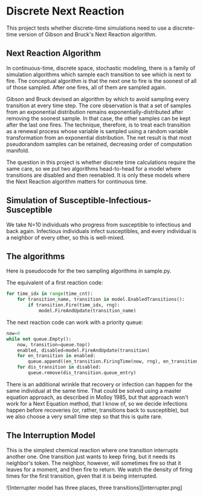 # Discrete Next Reaction

This project tests whether discrete-time simulations need to
use a discrete-time version of Gibson and Bruck's Next Reaction algorithm.

## Next Reaction Algorithm

In continuous-time, discrete space, stochastic modeling, there
is a family of simulation algorithms which sample each transition
to see which is next to fire. The conceptual algorithm is that the next one
to fire is the soonest of all of those sampled. After one fires, all
of them are sampled again.

Gibson and Bruck devised an algorithm by which to avoid sampling every
transition at every time step. The core observation is that a
set of samples from an exponential distribution remains exponentially-distributed
after removing the soonest sample. In that case, the other samples
can be kept after the last one fires. The technique, therefore,
is to treat each transition as a renewal process whose variable is sampled
using a random variable transformation from an exponential distribution.
The net result is that most pseudorandom samples can be retained,
decreasing order of computation manifold.

The question in this project is whether discrete time calculations
require the same care, so we put two algorithms head-to-head 
for a model where transitions are disabled and then reenabled.
It is only these models where the Next Reaction algorithm matters
for continuous time.

## Simulation of Susceptible-Infectious-Susceptible

We take N=10 individuals who progress from susceptible to
infectious and back again. Infectious individuals infect susceptibles,
and every individual is a neighbor of every other, so this is well-mixed.


## The algorithms

Here is pseudocode for the two sampling algorithms in sample.py.

The equivalent of a first reaction code:

```Python
for time_idx in range(time_cnt):
    for transition_name, transition in model.EnabledTransitions():
        if transition.Fire(time_idx, rng):
            model.FireAndUpdate(transition_name)
```

The next reaction code can work with a priority queue:

```Python
now=0
while not queue.Empty():
    now, transition=queue.top()
    enabled, disabled=model.FireAndUpdate(transition)
    for en_transition in enabled:
    	queue.append((en_transition.FiringTime(now, rng), en_transition))
    for dis_transition in disabled:
    	queue.remove(dis_transition.queue_entry)
```

There is an additional wrinkle that recovery or infection can
happen for the same individual at the same time. That could be solved
using a master equation approach, as described in Molloy 1985, but
that approach won't work for a Next Equation method, that I know of,
so we decide infections happen before recoveries (or, rather, transitions
back to susceptible), but we also choose a very small time step so
that this is quite rare.

## The Interruption Model

This is the simplest chemical reaction where one transition interrupts
another one. One transition just wants to keep firing, but it needs
its neighbor's token. The neighbor, however, will sometimes fire
so that it leaves for a moment, and then fire to return. We watch
the density of firing times for the first transition, given that
it is being interrupted.

![Interrupter model has three places, three transitions][interrupter.png]

